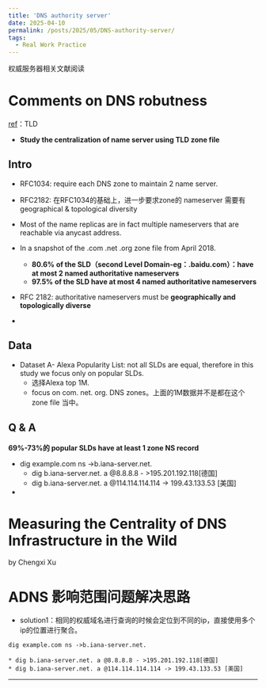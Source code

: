 ```yaml
---
title: 'DNS authority server'
date: 2025-04-10
permalink: /posts/2025/05/DNS-authority-server/
tags:
  - Real Work Practice
---
```


权威服务器相关文献阅读



# Comments on DNS robutness

[ref](chrome-extension://efaidnbmnnnibpcajpcglclefindmkaj/https://www.icir.org/mallman/pubs/All18a/All18a.pdf)：TLD

* **Study the centralization of name server using TLD zone file**

## Intro

* RFC1034: require each DNS zone to maintain 2 name server.
* RFC2182: 在RFC1034的基础上，进一步要求zone的 nameserver 需要有geographical & topological diversity
* Most of the name replicas are in fact multiple nameservers that are reachable via anycast address.

* In a snapshot of the .com .net .org zone file from April 2018. 
  * **80.6% of the SLD（second Level Domain-eg：.baidu.com）：have at most 2 named authoritative nameservers** 
  * **97.5% of the SLD have at most 4 named authoritative nameservers** 

* RFC 2182: authoritative nameservers must be **geographically and topologically diverse**
* 

## Data

* Dataset A- Alexa Popularity List: not all SLDs are equal, therefore in this study we focus only on popular SLDs.
  * 选择Alexa top 1M.
  * focus on com. net. org. DNS zones。上面的1M数据并不是都在这个zone file 当中。

## Q & A

**69%-73%的 popular SLDs have at least 1 zone NS record**

* dig example.com ns ->b.iana-server.net. 
  * dig b.iana-server.net. a @8.8.8.8 - >195.201.192.118[德国]
  * dig b.iana-server.net. a @114.114.114.114 -> 199.43.133.53 [美国]
* 

# Measuring the Centrality of DNS Infrastructure in the Wild

by Chengxi Xu



# ADNS 影响范围问题解决思路

* solution1：相同的权威域名进行查询的时候会定位到不同的ip，直接使用多个ip的位置进行聚合。

```
dig example.com ns ->b.iana-server.net. 

* dig b.iana-server.net. a @8.8.8.8 - >195.201.192.118[德国]
* dig b.iana-server.net. a @114.114.114.114 -> 199.43.133.53 [美国]
```










------

